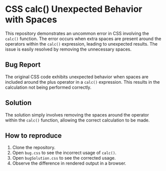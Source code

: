 # CSS calc() Unexpected Behavior with Spaces

This repository demonstrates an uncommon error in CSS involving the `calc()` function. The error occurs when extra spaces are present around the operators within the `calc()` expression, leading to unexpected results.  The issue is easily resolved by removing the unnecessary spaces.

## Bug Report

The original CSS code exhibits unexpected behavior when spaces are included around the plus operator in a `calc()` expression.  This results in the calculation not being performed correctly. 

## Solution

The solution simply involves removing the spaces around the operator within the `calc()` function, allowing the correct calculation to be made.

## How to reproduce

1. Clone the repository.
2. Open `bug.css` to see the incorrect usage of `calc()`. 
3. Open `bugSolution.css` to see the corrected usage.
4. Observe the difference in rendered output in a browser.